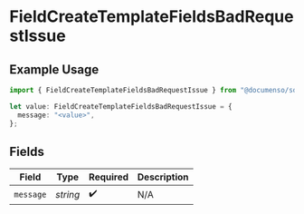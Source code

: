 # FieldCreateTemplateFieldsBadRequestIssue

## Example Usage

```typescript
import { FieldCreateTemplateFieldsBadRequestIssue } from "@documenso/sdk-typescript/models/errors";

let value: FieldCreateTemplateFieldsBadRequestIssue = {
  message: "<value>",
};
```

## Fields

| Field              | Type               | Required           | Description        |
| ------------------ | ------------------ | ------------------ | ------------------ |
| `message`          | *string*           | :heavy_check_mark: | N/A                |